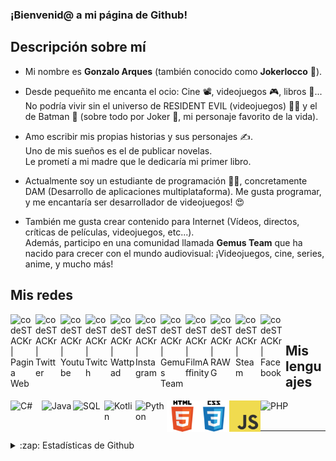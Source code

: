 ### ¡Bienvenid@ a mi página de Github!

## Descripción sobre mí


- Mi nombre es <b>Gonzalo Arques</b> 
(también conocido como <b>Jokerlocco</b> 🤣). <br />


- Desde pequeñito me encanta el ocio: Cine 📽, videojuegos 🎮, libros 📖... <br />
No podría vivir sin el universo de RESIDENT EVIL (videojuegos) 🧟‍♂️ 
y el de Batman 🦇
(sobre todo por Joker 🤡, mi personaje favorito de la vida).

- Amo escribir mis propias historias y sus personajes ✍. <br />
Uno de mis sueños es el de publicar novelas. <br />
Le prometí a mi madre que le dedicaría mi primer libro.

- Actualmente soy un estudiante de programación 👨‍💻, concretamente DAM 
(Desarrollo de aplicaciones multiplataforma).
Me gusta programar, y me encantaría ser desarrollador de videojuegos! 😍

- También me gusta crear contenido para Internet 
(Vídeos, directos, críticas de películas, videojuegos, etc...). <br />
Además, participo en una comunidad llamada <b> Gemus Team</b> 
que ha nacido para crecer con el mundo audiovisual: ¡Videojuegos, cine, series, 
anime, y mucho más!


## Mis redes

[<img align="left" alt="codeSTACKr | Pagina Web" width="40px" src="https://image.jimcdn.com/app/cms/image/transf/none/path/s47630dba498d6c41/image/iee5c8716519cd1eb/version/1598437247/image.png" />][pagWeb]
[<img align="left" alt="codeSTACKr | Twitter" width="40px" src="https://image.jimcdn.com/app/cms/image/transf/dimension=90x90:format=png/path/s47630dba498d6c41/image/i77345ef8eddd256e/version/1597965075/image.png" />][twitter]
[<img align="left" alt="codeSTACKr | Youtube" width="40px" src="https://image.jimcdn.com/app/cms/image/transf/dimension=90x90:format=png/path/s47630dba498d6c41/image/iedab19bed9a53eb7/version/1597965029/image.png" />][youtube]
[<img align="left" alt="codeSTACKr | Twitch" width="40px" src="https://image.jimcdn.com/app/cms/image/transf/dimension=90x90:format=png/path/s47630dba498d6c41/image/i03c9f337c19edd75/version/1597965029/image.png" />][twitch]
[<img align="left" alt="codeSTACKr | Wattpad" width="40px" src="https://image.jimcdn.com/app/cms/image/transf/dimension=90x90:format=png/path/s47630dba498d6c41/image/if881ca2735639597/version/1597965029/image.png" />][wattpad]
[<img align="left" alt="codeSTACKr | Instagram" width="40px" src="https://image.jimcdn.com/app/cms/image/transf/dimension=90x90:format=png/path/s47630dba498d6c41/image/i34a58ffd15fcaa4e/version/1597965029/image.png" />][instagram]
[<img align="left" alt="codeSTACKr | Gemus Team" width="40px" src="https://image.jimcdn.com/app/cms/image/transf/dimension=90x90:format=png/path/s47630dba498d6c41/image/ic8742743dc1d7a1a/version/1597965029/image.png" />][gemusteam]
[<img align="left" alt="codeSTACKr | FilmAffinity" width="40px" src="https://image.jimcdn.com/app/cms/image/transf/none/path/s47630dba498d6c41/image/i83c6a41ffe044c8b/version/1598434262/image.png" />][filmaffinity]
<!-- [<img align="left" alt="codeSTACKr | Metacritic" width="40px" src="https://image.jimcdn.com/app/cms/image/transf/dimension=90x90:format=png/path/s47630dba498d6c41/image/i787faf8e2c98210a/version/1597965029/image.png" />][metacritic]
[<img align="left" alt="codeSTACKr | IMDb" width="40px" src="https://image.jimcdn.com/app/cms/image/transf/dimension=90x90:format=png/path/s47630dba498d6c41/image/ifaf2cf5d21ada80a/version/1597965029/image.png" />][imdb] -->
[<img align="left" alt="codeSTACKr | RAWG" width="40px" src="https://image.jimcdn.com/app/cms/image/transf/none/path/s47630dba498d6c41/image/i4589777e69787ffa/version/1597965075/image.png" />][rawg]
[<img align="left" alt="codeSTACKr | Steam" width="40px" src="https://image.jimcdn.com/app/cms/image/transf/dimension=90x90:format=png/path/s47630dba498d6c41/image/ia02791adcfdeb731/version/1597965029/image.png" />][steam]
[<img align="left" alt="codeSTACKr | Facebook" width="40px" src="https://image.jimcdn.com/app/cms/image/transf/dimension=90x90:format=png/path/s47630dba498d6c41/image/i99ed69c4a4f8bf15/version/1597965029/image.png" />][facebook]


<br />

## Mis lenguajes

<img align="left" alt="C#" width="50px" 
  src="https://upload.wikimedia.org/wikipedia/commons/7/7a/C_Sharp_logo.svg" />
<img align="left" alt="Java" width="50px" 
  src="https://i.blogs.es/e7b69c/java_logo/450_1000.png" />
<img align="left" alt="SQL" width="50px" 
  src="https://img1.freepng.es/20180802/fh/kisspng-clip-art-microsoft-azure-sql-database-microsoft-sq-skills-5b63119fad8f06.3803801615332192317109.jpg" />
<img align="left" alt="Kotlin" width="50px" 
  src="https://upload.wikimedia.org/wikipedia/commons/thumb/7/74/Kotlin-logo.svg/1200px-Kotlin-logo.svg.png" />
  <img align="left" alt="Python" width="50px" 
  src="https://upload.wikimedia.org/wikipedia/commons/thumb/c/c3/Python-logo-notext.svg/1024px-Python-logo-notext.svg.png" />
<img align="left" alt="HTML5" width="50px" 
  src="https://raw.githubusercontent.com/github/explore/80688e429a7d4ef2fca1e82350fe8e3517d3494d/topics/html/html.png" />
<img align="left" alt="CSS3" width="50px" 
  src="https://raw.githubusercontent.com/github/explore/80688e429a7d4ef2fca1e82350fe8e3517d3494d/topics/css/css.png" />
<img align="left" alt="JavaScript" width="50px" 
  src="https://raw.githubusercontent.com/github/explore/80688e429a7d4ef2fca1e82350fe8e3517d3494d/topics/javascript/javascript.png" />
<img align="left" alt="PHP" width="50px" 
  src="https://img2.freepng.es/20180904/xhu/kisspng-logo-image-computer-icons-php-portable-network-gra-william-davies-meng-mongodb-5b8e9698822d99.0636011515360713205332.jpg" />

<br />
<br />

---

<details>
  <summary>:zap: Estadísticas de Github</summary>

  <img align="left" alt="stats" 
    src="https://github-readme-stats.codestackr.vercel.app/api?username=Jokerlocco&show_icons=true&hide_border=true" />

</details>

[pagWeb]: https://jokerlocco.jimdofree.com/
[twitter]: https://twitter.com/jokerlocco
[youtube]: https://www.youtube.com/user/jokerlocco
[twitch]: https://www.twitch.tv/jokerlocco
[wattpad]: https://www.wattpad.com/user/Jokerlocco
[instagram]: https://goo.gl/t9wC98
[gemusteam]: https://www.youtube.com/channel/UCBW_d309abK4axPy9mWRHNQ
[filmaffinity]: https://bit.ly/2QssAuK
<!-- [metacritic]: https://www.metacritic.com/user/Jokerlocco
 [imdb]: http://imdb.to/30BQHdK -->
[rawg]: https://rawg.io/@jokerlocco/games
[steam]: http://store.steampowered.com/curator/29466700/
[facebook]: https://www.facebook.com/jokerlocco


